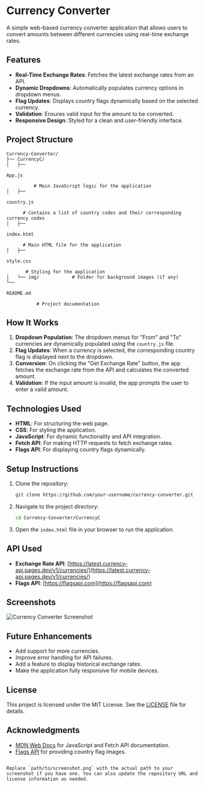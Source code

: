 # Currency Converter

A simple web-based currency converter application that allows users to convert amounts between different currencies using real-time exchange rates.

## Features

- **Real-Time Exchange Rates**: Fetches the latest exchange rates from an API.
- **Dynamic Dropdowns**: Automatically populates currency options in dropdown menus.
- **Flag Updates**: Displays country flags dynamically based on the selected currency.
- **Validation**: Ensures valid input for the amount to be converted.
- **Responsive Design**: Styled for a clean and user-friendly interface.

## Project Structure

```
Currency-Converter/
├── CurrencyC/
│   ├── 

App.js

          # Main JavaScript logic for the application
│   ├── 

country.js

      # Contains a list of country codes and their corresponding currency codes
│   ├── 

index.html

      # Main HTML file for the application
│   ├── 

style.css

       # Styling for the application
│   └── img/            # Folder for background images (if any)
└── 

README.md

           # Project documentation
```

## How It Works

1. **Dropdown Population**: The dropdown menus for "From" and "To" currencies are dynamically populated using the `country.js` file.
2. **Flag Updates**: When a currency is selected, the corresponding country flag is displayed next to the dropdown.
3. **Conversion**: On clicking the "Get Exchange Rate" button, the app fetches the exchange rate from the API and calculates the converted amount.
4. **Validation**: If the input amount is invalid, the app prompts the user to enter a valid amount.

## Technologies Used

- **HTML**: For structuring the web page.
- **CSS**: For styling the application.
- **JavaScript**: For dynamic functionality and API integration.
- **Fetch API**: For making HTTP requests to fetch exchange rates.
- **Flags API**: For displaying country flags dynamically.

## Setup Instructions

1. Clone the repository:
   ```bash
   git clone https://github.com/your-username/currency-converter.git
   ```
2. Navigate to the project directory:
   ```bash
   cd Currency-Converter/CurrencyC
   ```
3. Open the `index.html` file in your browser to run the application.

## API Used

- **Exchange Rate API**: [https://latest.currency-api.pages.dev/v1/currencies/](https://latest.currency-api.pages.dev/v1/currencies/)
- **Flags API**: [https://flagsapi.com](https://flagsapi.com)

## Screenshots

![Currency Converter Screenshot](path/to/screenshot.png)

## Future Enhancements

- Add support for more currencies.
- Improve error handling for API failures.
- Add a feature to display historical exchange rates.
- Make the application fully responsive for mobile devices.

## License

This project is licensed under the MIT License. See the [LICENSE](LICENSE) file for details.

## Acknowledgments

- [MDN Web Docs](https://developer.mozilla.org/) for JavaScript and Fetch API documentation.
- [Flags API](https://flagsapi.com) for providing country flag images.
```

Replace `path/to/screenshot.png` with the actual path to your screenshot if you have one. You can also update the repository URL and license information as needed.